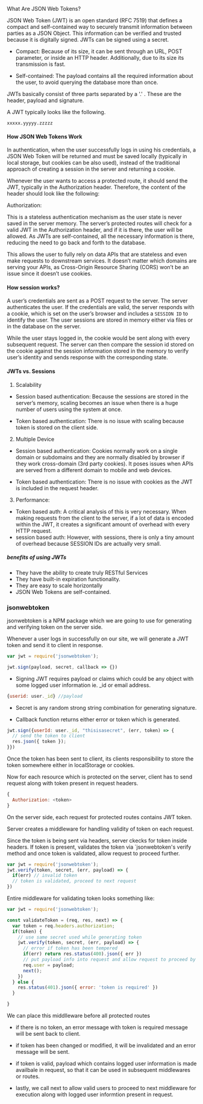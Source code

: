 What Are JSON Web Tokens?

JSON Web Token (JWT) is an open standard (RFC 7519) that defines a compact and
 self-contained way to securely transmit information between parties as a JSON Object. 
 This information can be verified and trusted because it is digitally signed. JWTs can be
  signed using a secret.

  - Compact: Because of its size, it can be sent through an URL, POST parameter, or 
  inside an HTTP header. Additionally, due to its size its transmission is fast.

  - Self-contained: The payload contains all the required information about the user, to
   avoid querying the database more than once.

JWTs basically consist of three parts separated by a '.' . These are the header, payload
 and signature.

A JWT typically looks like the following.

`xxxxx.yyyyy.zzzzz`

#### How JSON Web Tokens Work

In authentication, when the user successfully logs in using his credentials, a JSON Web
 Token will be returned and must be saved locally (typically in local storage, but 
 cookies can be also used), instead of the traditional approach of creating a session in 
 the server and returning a cookie.

Whenever the user wants to access a protected route, it should send the JWT, typically in 
the Authorization header. Therefore, the content of the header should look like the 
following:

Authorization: <token>

This is a stateless authentication mechanism as the user state is never saved in the 
server memory. The server’s protected routes will check for a valid JWT in the 
Authorization header, and if it is there, the user will be allowed. As JWTs are 
self-contained, all the necessary information is there, reducing the need to go back and 
forth to the database.

This allows the user to fully rely on data APIs that are stateless and even make requests 
to downstream services. It doesn’t matter which domains are serving your APIs, as 
Cross-Origin Resource Sharing (CORS) won’t be an issue since it doesn’t use cookies.

#### How session works?

A user’s credentials are sent as a POST request to the server. The server authenticates the user. If the credentials are valid, the server responds with a cookie, which is set on the user’s browser and includes a `SESSION ID` to identify the user. The user sessions are stored in memory either via files or in the database on the server.

While the user stays logged in, the cookie would be sent along with every subsequent request. The server can then compare the session id stored on the cookie against the session information stored in the memory to verify user’s identity and sends response with the corresponding state.

#### JWTs vs. Sessions

1. Scalability
  - Session based authentication: Because the sessions are stored in the server’s memory, scaling becomes an issue when there is a huge number of users using the system at once.

  - Token based authentication: There is no issue with scaling because token is stored on the client side.

2. Multiple Device
  - Session based authentication: Cookies normally work on a single domain or subdomains and they are normally disabled by browser if they work cross-domain (3rd party cookies). It poses issues when APIs are served from a different domain to mobile and web devices.

  - Token based authentication: There is no issue with cookies as the JWT is included in the request header.

3. Performance: 
  - Token based auth: A critical analysis of this is very necessary. When making requests from the client to the server, if a lot of data is encoded within the JWT, it creates a significant amount of overhead with every HTTP request. 
  - session based auth: However, with sessions, there is only a tiny amount of overhead because SESSION IDs are actually very small. 

##### benefits of using JWTs
  - They have the ability to create truly RESTful Services
  - They have built-in expiration functionality.
  - They are easy to scale horizontally
  - JSON Web Tokens are self-contained.


### jsonwebtoken

jsonwebtoken is a NPM package which we are going to use for generating and verifying token on the server side.

Whenever a user logs in successfully on our site, we will generate a JWT token and send it to client in response.

```js
var jwt = require('jsonwebtoken');

jwt.sign(payload, secret, callback => {})

```

  - Signing JWT requires payload or claims which could be any object with some logged user information ie. _id or email address.

```js
{userid: user._id} //payload
```
  - Secret is any random strong string combination for generating signature.

  - Callback function returns either error or token which is generated.

```js
jwt.sign({userId: user._id, "thisisasecret", (err, token) => {
  // send the token to client
  res.json({ token });
}})
```

Once the token has been sent to client, its clients responsibility to store the token somewhere either in localStorage or cookies.

Now for each resource which is protected on the server, client has to send request along with token present in request headers.

```js
{
  Authorization: <token>
}
```

On the server side, each request for protected routes contains JWT token.

Server creates a middleware for handling validity of token on each request.

Since the token is being sent via headers, server ckecks for token inside headers. If
token is present, validates the token via `jsonwebtoken's verify method and once token is validated, allow request to proceed further.

```js
var jwt = require('jsonwebtoken');
jwt.verify(token, secret, (err, payload) => {
  if(err) // invalid token
  // token is validated, proceed to next request
})
```

Entire middleware for validating token looks something like:

```js
var jwt = require('jsonwebtoken');

const validateToken = (req, res, next) => {
  var token = req.headers.authorization;
  if(token) {
    // use same secret used while generating token
    jwt.verify(token, secret, (err, payload) => {
      // error if token has been tempered
      if(err) return res.status(400).json({ err })
      // put payload info into request and allow request to proceed by calling next
      req.user = payload;
      next();
    })
  } else {
    res.status(401).json({ error: 'token is required' })
  }

}
```

We can place this middlleware before all protected routes
  - if there is no token, an error message with token is required message will be sent back to client.

  - if token has been changed or modified, it will be invalidated and an error message will be sent.

  - if token is valid, payload which contains logged user information is made availbale in request, so that it can be used in subsequent middlewares or routes.

  - lastly, we call next to allow valid users to proceed to next middleware for execution along with logged user informtion present in request. 
